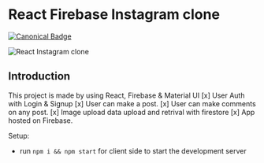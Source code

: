# React Firebase Instagram clone
[![Canonical Badge](https://img.shields.io/badge/Live__Site-EF3125?style=for-the-badge&logo=canonical)](https://instagram-react-493be.web.app/)

![React Instagram clone](https://i.postimg.cc/8zPnvSvN/image-1.png)

## Introduction

This project is made by using React, Firebase & Material UI
[x] User Auth with Login & Signup
[x] User can make a post.
[x] User can make comments on any post.
[x] Image upload data upload and retrival with firestore
[x] App hosted on Firebase.

Setup:
- run ```npm i && npm start``` for client side to start the development server
